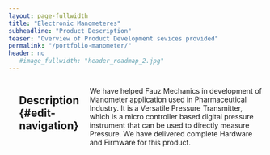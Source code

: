 ```yaml
---
layout: page-fullwidth
title: "Electronic Manometeres"
subheadline: "Product Description"
teaser: "Overview of Product Development sevices provided"
permalink: "/portfolio-manometer/"
header: no
   #image_fullwidth: "header_roadmap_2.jpg"
---
```


<div class="row">
<div class="medium-4 medium-push-8 columns" markdown="1">

</div><!-- /.medium-4.columns -->

<div class="medium-8 medium-pull-4 columns" markdown="1">


<img class="t60" src="{{ site.urlimg }}portfolio_big_manometer.jpg" alt="">

## Description   {#edit-navigation}

We have helped Fauz Mechanics in development of Manometer application used
in Pharmaceutical Industry. It is a Versatile Pressure Transmitter, which is a micro
controller based digital pressure instrument that can be used to directly measure
Pressure. We have delivered complete Hardware and Firmware for this product.



</div><!-- /.medium-8.columns -->
</div><!-- /.row -->
 